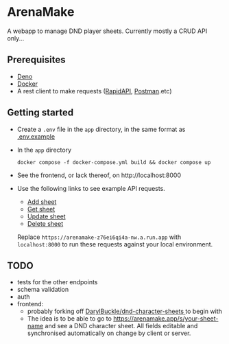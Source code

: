 # ArenaMake
A webapp to manage DND player sheets. Currently mostly a CRUD API only...
## Prerequisites
* [Deno](https://deno.land)
* [Docker](https://www.docker.com/products/docker-desktop/)
* A rest client to make requests ([RapidAPI](https://paw.cloud/), [Postman](https://www.postman.com/downloads/).etc)


## Getting started
* Create a `.env` file in the `app` directory, in the same format as [.env.example](app/.env.example)

* In the `app` directory
  ```
  docker compose -f docker-compose.yml build && docker compose up
  ```
* See the frontend, or lack thereof, on http://localhost:8000
* Use the following links to see example API requests.
  * [Add sheet](https://paw.pt/hJBBBboa)
  * [Get sheet](https://paw.pt/hJBCaUEz)
  * [Update sheet](https://paw.pt/hJBCjcGg)
  * [Delete sheet](https://paw.pt/hJBCoB3f)
  
  Replace `https://arenamake-z76ei6qi4a-nw.a.run.app` with `localhost:8000` to run these requests against your local environment.

## TODO

* tests for the other endpoints
* schema validation
* auth 
* frontend:
  * probably forking off [DarylBuckle/dnd-character-sheets
](https://github.com/DarylBuckle/dnd-character-sheets) to begin with
  * The idea is to be able to go to https://arenamake.app/s/your-sheet-name and see a DND character sheet. All fields editable and synchronised automatically on change by client or server.
